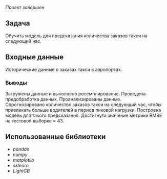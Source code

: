 *Проект завершен*

## Задача
Обучить модель для предсказания количества заказов такси на следующий час.


## Входные данные
Исторические данные о заказах такси в аэропортах.

### Выводы
Загружены данные и выполнено ресемплирование.
Проведена предобработка данных.
Проанализированы данные.  
Спрогнозировано количество заказов такси на следующий час, чтобы привлекать больше водителей в период пиковой нагрузки. 
Построена модель для такого предсказания.
Достигнуто значение метрики RMSE на тестовой выборке = 43.

## Использованные библиотеки
- *pandas*
- *numpy*
- *matplotlib*
- *sklearn*
- *LightGB*
